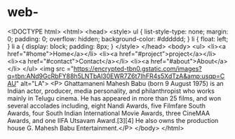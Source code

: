 # web-
&lt;!DOCTYPE html> &lt;html> &lt;head> &lt;style> ul {   list-style-type: none;   margin: 0;   padding: 0;   overflow: hidden;   background-color: #dddddd; }  li {   float: left; }  li a {   display: block;   padding: 8px; } &lt;/style> &lt;/head> &lt;body>  &lt;ul>   &lt;li>&lt;a href="#home">Home&lt;/a>&lt;/li>   &lt;li>&lt;a href="#project">project&lt;/a>&lt;/li>   &lt;li>&lt;a href="#contact">Contact&lt;/a>&lt;/li>   &lt;li>&lt;a href="#about">About&lt;/a>&lt;/li> &lt;/ul> &lt;img src ="https://encrypted-tbn0.gstatic.com/images?q=tbn:ANd9GcRbFY88h5LNTbAl30EWR7Z6t7IhFR4s5XdTzA&amp;usqp=CAU" alt="LA"> &lt;P> Ghattamaneni Mahesh Babu (born 9 August 1975) is an Indian actor, producer, media personality, and philanthropist who works mainly in Telugu cinema. He has appeared in more than 25 films, and won several accolades including, eight Nandi Awards, five Filmfare South Awards, four South Indian International Movie Awards, three CineMAA Awards, and one IIFA Utsavam Award.[3][4] He also owns the production house G. Mahesh Babu Entertainment.&lt;/P> &lt;/body> &lt;/html>
